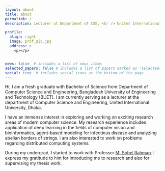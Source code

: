 ```yaml
---
layout: about
title: about
permalink: /
description: Lecturer at Department of CSE, <br /> United International University (UIU).

profile:
  align: right
  image: prof_pic.jpg
  address: >
    <p></p>


news: false  # includes a list of news items
selected_papers: false # includes a list of papers marked as "selected={true}"
social: true  # includes social icons at the bottom of the page
---
```


Hi, I am a fresh graduate with Bachelor of Science from Department of Computer Science and Engineering, Bangladesh University of Engineering and Technology (BUET). I am currently serving as a lecturer at the department of Computer Science and Engineering, United International University, Dhaka.

I have an immense interest in exploring and working on exciting research areas of modern computer science. My research experience includes application of deep learning in the fields of computer vision and bioinformatics, agent-based modeling for infectious disease and analyzing abelian borders of strings. I am also interested to work on problems regarding distributed computing systems.

During my undergrad, I started to work with Professor <a href="http://msrahman.buet.ac.bd/">M. Sohel Rahman</a>. I express my gratitude to him for introducing me to research and also for supervising my thesis work.